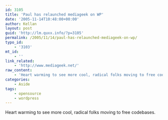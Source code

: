 ```yaml
---
id: 3105
title: 'Paul has relaunched mediageek on WP'
date: '2005-11-14T10:48:00+00:00'
author: Kellan
layout: post
guid: 'http://lm.quxx.info/?p=3105'
permalink: /2005/11/14/paul-has-relaunched-mediageek-on-wp/
typo_id:
    - '3103'
mt_id:
    - ''
link_related:
    - 'http://www.mediageek.net/'
raw_content:
    - 'Heart warming to see more cool, radical folks moving to free codebases.'
categories:
    - Aside
tags:
    - opensource
    - wordpress
---
```


Heart warming to see more cool, radical folks moving to free codebases.